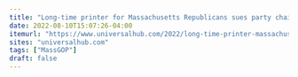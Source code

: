 ```yaml
---
title: "Long-time printer for Massachusetts Republicans sues party chairman for defamation"
date: 2022-08-10T15:07:26-04:00
itemurl: "https://www.universalhub.com/2022/long-time-printer-massachusetts-republicans-sues"
sites: "universalhub.com"
tags: ["MassGOP"]
draft: false
---
```


